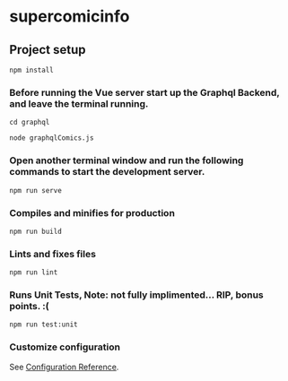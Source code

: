# supercomicinfo

## Project setup
```
npm install
```
### Before running the Vue server start up the Graphql Backend, and leave the terminal running.
```
cd graphql
```
```
node graphqlComics.js
```

### Open another terminal window  and run the following commands to start the development server.
```
npm run serve
```

### Compiles and minifies for production
```
npm run build
```

### Lints and fixes files
```
npm run lint
```
### Runs Unit Tests, Note: not fully implimented... RIP, bonus points. :(
```
npm run test:unit
```

### Customize configuration
See [Configuration Reference](https://cli.vuejs.org/config/).
